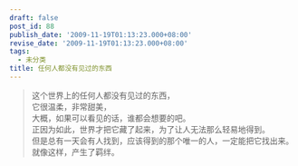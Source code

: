```yaml
---
draft: false
post_id: 88
publish_date: '2009-11-19T01:13:23.000+08:00'
revise_date: '2009-11-19T01:13:23.000+08:00'
tags:
  - 未分类
title: 任何人都没有见过的东西
---
```


> 这个世界上的任何人都没有见过的东西，\
> 它很温柔，非常甜美，\
> 大概，如果可以看见的话，谁都会想要的吧。\
> 正因为如此，世界才把它藏了起来，为了让人无法那么轻易地得到。\
> 但是总有一天会有人找到，应该得到的那个唯一的人，一定能把它找出来。\
> 就像这样，产生了羁绊。
